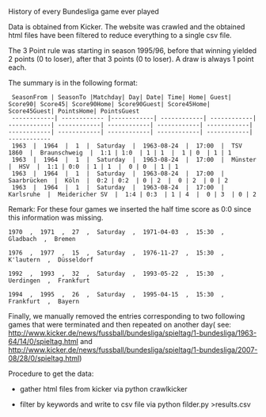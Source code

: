 History of every Bundesliga game ever played

Data is obtained from Kicker. The website was crawled and the obtained html files have been filtered to reduce everything to a single csv file.

The 3 Point rule was starting in season 1995/96, before that winning yielded 2 points (0 to loser), after that 3 points (0 to loser). A draw is always 1 point each.

The summary is in the following format:

     SeasonFrom | SeasonTo |Matchday| Day| Date| Time| Home| Guest| Score90| Score45| Score90Home| Score90Guest| Score45Home| Score45Guest| PointsHome| PointsGuest 
     ------------| ------------ |------------| ------------| ------------| ------------| ------------| ------------| ------------| ------------| ------------| ------------| ------------| ------------| ------------| ------------ 
     1963  |  1964  |  1  |  Saturday  |  1963-08-24  |  17:00  |  TSV 1860  |  Braunschweig  |  1:1 | 1:0  | 1 | 1  |  1 | 0  | 1 | 1
     1963  |  1964  |  1  |  Saturday  |  1963-08-24  |  17:00  |  Münster  |  HSV  |  1:1 | 0:0  | 1 | 1  |  0 | 0  | 1 | 1
     1963  |  1964  |  1  |  Saturday  |  1963-08-24  |  17:00  |  Saarbrücken  |  Köln  |  0:2 | 0:2  | 0 | 2  |  0 | 2  | 0 | 2
     1963  |  1964  |  1  |  Saturday  |  1963-08-24  |  17:00  |  Karlsruhe  |  Meidericher SV  |  1:4 | 0:3  | 1 | 4  |  0 | 3  | 0 | 2


Remark: 
For these four games we inserted the half time score as 0:0 since this information was missing.
	
	1970  ,  1971  ,  27  ,  Saturday  ,  1971-04-03  ,  15:30  ,  Gladbach  ,  Bremen
	
	1976  ,  1977  ,  15  ,  Saturday  ,  1976-11-27  ,  15:30  ,  K'lautern  ,  Düsseldorf 
	
	1992  ,  1993  ,  32  ,  Saturday  ,  1993-05-22  ,  15:30  ,  Uerdingen  ,  Frankfurt  
	
	1994  ,  1995  ,  26  ,  Saturday  ,  1995-04-15  ,  15:30  ,  Frankfurt  ,  Bayern  



Finally, we manually removed the entries corresponding to two following games that were terminated and then repeated on another day( see: http://www.kicker.de/news/fussball/bundesliga/spieltag/1-bundesliga/1963-64/14/0/spieltag.html and http://www.kicker.de/news/fussball/bundesliga/spieltag/1-bundesliga/2007-08/28/0/spieltag.html)

Procedure to get the data:

- gather html files from kicker via
	python  crawlkicker

- filter by keywords and write to csv file via 
	python filder.py >results.csv    

 
